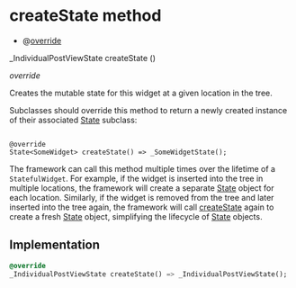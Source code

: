 


# createState method







- @[override](https://api.flutter.dev/flutter/dart-core/override-constant.html)

_IndividualPostViewState createState
()

_<span class="feature">override</span>_



<p>Creates the mutable state for this widget at a given location in the tree.</p>
<p>Subclasses should override this method to return a newly created
instance of their associated <a href="https://api.flutter.dev/flutter/widgets/State-class.html">State</a> subclass:</p>
<pre class="language-dart">
<code class="language-dart">
@override
State&lt;SomeWidget&gt; createState() =&gt; _SomeWidgetState();
</code></pre>
<p>The framework can call this method multiple times over the lifetime of
a <code>StatefulWidget</code>. For example, if the widget is inserted into the tree
in multiple locations, the framework will create a separate <a href="https://api.flutter.dev/flutter/widgets/State-class.html">State</a> object
for each location. Similarly, if the widget is removed from the tree and
later inserted into the tree again, the framework will call <a href="../../views_after_auth_screens_feed_individual_post/IndividualPostView/createState.md">createState</a>
again to create a fresh <a href="https://api.flutter.dev/flutter/widgets/State-class.html">State</a> object, simplifying the lifecycle of
<a href="https://api.flutter.dev/flutter/widgets/State-class.html">State</a> objects.</p>



## Implementation

```dart
@override
_IndividualPostViewState createState() => _IndividualPostViewState();
```







